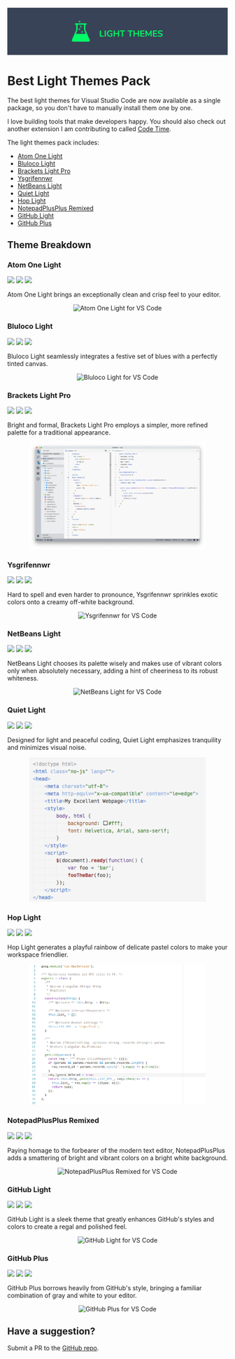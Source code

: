 ![Banner](banner.png)

# Best Light Themes Pack

The best light themes for Visual Studio Code are now available as a single package, so you don't have to manually install them one by one. 

I love building tools that make developers happy. You should also check out another extension I am contributing to called [Code Time](https://marketplace.visualstudio.com/items?itemName=softwaredotcom.swdc-vscode).

The light themes pack includes: 

* [Atom One Light](https://marketplace.visualstudio.com/items?itemName=akamud.vscode-theme-onelight)
* [Bluloco Light](https://marketplace.visualstudio.com/items?itemName=uloco.theme-bluloco-light)
* [Brackets Light Pro](https://marketplace.visualstudio.com/items?itemName=eryouhao.brackets-light-pro)
* [Ysgrifennwr](https://marketplace.visualstudio.com/items?itemName=xaver.theme-ysgrifennwr)
* [NetBeans Light](https://marketplace.visualstudio.com/items?itemName=obrejla.netbeans-light-theme)
* [Quiet Light](https://marketplace.visualstudio.com/items?itemName=onecrayon.theme-quietlight-vsc)
* [Hop Light](https://marketplace.visualstudio.com/items?itemName=bubersson.theme-hop-light)
* [NotepadPlusPlus Remixed](https://marketplace.visualstudio.com/items?itemName=sh4dow.theme-notepadplusplusremixed)
* [GitHub Light](https://marketplace.visualstudio.com/items?itemName=Hyzeta.vscode-theme-github-light)
* [GitHub Plus](https://marketplace.visualstudio.com/items?itemName=thenikso.github-plus-theme)

## Theme Breakdown 

### Atom One Light

[![](https://vsmarketplacebadge.apphb.com/version-short/akamud.vscode-theme-onelight.svg)](https://marketplace.visualstudio.com/items?itemName=akamud.vscode-theme-onelight) 
[![](https://vsmarketplacebadge.apphb.com/installs-short/akamud.vscode-theme-onelight.svg)](https://marketplace.visualstudio.com/items?itemName=akamud.vscode-theme-onelight) 
[![](https://vsmarketplacebadge.apphb.com/rating-short/akamud.vscode-theme-onelight.svg)](https://marketplace.visualstudio.com/items?itemName=akamud.vscode-theme-onelight)

Atom One Light brings an exceptionally clean and crisp feel to your editor. 

<p align="center" style="margin: 0 10%">
  <img src="https://raw.githubusercontent.com/akamud/vscode-theme-onelight/master/screenshots/preview.png" alt="Atom One Light for VS Code" />
</p>

### Bluloco Light

[![](https://vsmarketplacebadge.apphb.com/version-short/uloco.theme-bluloco-light.svg)](https://marketplace.visualstudio.com/items?itemName=uloco.theme-bluloco-light) 
[![](https://vsmarketplacebadge.apphb.com/installs-short/uloco.theme-bluloco-light.svg)](https://marketplace.visualstudio.com/items?itemName=uloco.theme-bluloco-light) 
[![](https://vsmarketplacebadge.apphb.com/rating-short/uloco.theme-bluloco-light.svg)](https://marketplace.visualstudio.com/items?itemName=uloco.theme-bluloco-light)

Bluloco Light seamlessly integrates a festive set of blues with a perfectly tinted canvas. 

<p align="center" style="margin: 0 10%">
  <img src="https://raw.githubusercontent.com/uloco/theme-bluloco-light/master/screenshots/js.png" alt="Bluloco Light for VS Code" />
</p>

### Brackets Light Pro

[![](https://vsmarketplacebadge.apphb.com/version-short/eryouhao.brackets-light-pro.svg)](https://marketplace.visualstudio.com/items?itemName=eryouhao.brackets-light-pro) 
[![](https://vsmarketplacebadge.apphb.com/installs-short/eryouhao.brackets-light-pro.svg)](https://marketplace.visualstudio.com/items?itemName=eryouhao.brackets-light-pro) 
[![](https://vsmarketplacebadge.apphb.com/rating-short/eryouhao.brackets-light-pro.svg)](https://marketplace.visualstudio.com/items?itemName=eryouhao.brackets-light-pro)

Bright and formal, Brackets Light Pro employs a simpler, more refined palette for a traditional appearance. 

<p align="center" style="margin: 0 10%">
  <img src="https://raw.githubusercontent.com/EryouHao/brackets-light-pro/master/static/screenshot.png" alt="Brackets Light Pro for VS Code" />
</p>

### Ysgrifennwr

[![](https://vsmarketplacebadge.apphb.com/version-short/xaver.theme-ysgrifennwr.svg)](https://marketplace.visualstudio.com/items?itemName=xaver.theme-ysgrifennwr) 
[![](https://vsmarketplacebadge.apphb.com/installs-short/xaver.theme-ysgrifennwr.svg)](https://marketplace.visualstudio.com/items?itemName=xaver.theme-ysgrifennwr) 
[![](https://vsmarketplacebadge.apphb.com/rating-short/xaver.theme-ysgrifennwr.svg)](https://marketplace.visualstudio.com/items?itemName=xaver.theme-ysgrifennwr)

Hard to spell and even harder to pronounce, Ysgrifennwr sprinkles exotic colors onto a creamy off-white background.  

<p align="center" style="margin: 0 10%">
  <img src="https://github.com/xaverh/theme-ysgrifennwr/raw/master/screenshot.png" alt="Ysgrifennwr for VS Code" />
</p>

### NetBeans Light

[![](https://vsmarketplacebadge.apphb.com/version-short/obrejla.netbeans-light-theme.svg)](https://marketplace.visualstudio.com/items?itemName=obrejla.netbeans-light-theme) 
[![](https://vsmarketplacebadge.apphb.com/installs-short/obrejla.netbeans-light-theme.svg)](https://marketplace.visualstudio.com/items?itemName=obrejla.netbeans-light-theme) 
[![](https://vsmarketplacebadge.apphb.com/rating-short/obrejla.netbeans-light-theme.svg)](https://marketplace.visualstudio.com/items?itemName=obrejla.netbeans-light-theme)

NetBeans Light chooses its palette wisely and makes use of vibrant colors only when absolutely necessary, adding a hint of cheeriness to its robust whiteness. 

<p align="center" style="margin: 0 10%">
  <img src="https://github.com/obrejla/vscode-netbeans-light-theme/raw/master/images/vscode-netbeans-light-theme.png" alt="NetBeans Light for VS Code" />
</p>

### Quiet Light

[![](https://vsmarketplacebadge.apphb.com/version-short/onecrayon.theme-quietlight-vsc.svg)](https://marketplace.visualstudio.com/items?itemName=onecrayon.theme-quietlight-vsc) 
[![](https://vsmarketplacebadge.apphb.com/installs-short/onecrayon.theme-quietlight-vsc.svg)](https://marketplace.visualstudio.com/items?itemName=onecrayon.theme-quietlight-vsc) 
[![](https://vsmarketplacebadge.apphb.com/rating-short/onecrayon.theme-quietlight-vsc.svg)](https://marketplace.visualstudio.com/items?itemName=onecrayon.theme-quietlight-vsc)

Designed for light and peaceful coding, Quiet Light emphasizes tranquility and minimizes visual noise. 

<p align="center" style="margin: 0 10%">
  <img src="https://github.com/onecrayon/theme-quietlight-vsc/raw/master/images/screenshot.png" alt="Quiet Light for VS Code" />
</p>

### Hop Light

[![](https://vsmarketplacebadge.apphb.com/version-short/bubersson.theme-hop-light.svg)](https://marketplace.visualstudio.com/items?itemName=bubersson.theme-hop-light) 
[![](https://vsmarketplacebadge.apphb.com/installs-short/bubersson.theme-hop-light.svg)](https://marketplace.visualstudio.com/items?itemName=bubersson.theme-hop-light) 
[![](https://vsmarketplacebadge.apphb.com/rating-short/bubersson.theme-hop-light.svg)](https://marketplace.visualstudio.com/items?itemName=bubersson.theme-hop-light)

Hop Light generates a playful rainbow of delicate pastel colors to make your workspace friendlier. 

<p align="center" style="margin: 0 10%">
  <img src="https://raw.githubusercontent.com/bubersson/hop-theme-vscode/master/hop-light.png" alt="Hop Light for VS Code" />
</p>

### NotepadPlusPlus Remixed

[![](https://vsmarketplacebadge.apphb.com/version-short/sh4dow.theme-notepadplusplusremixed.svg)](https://marketplace.visualstudio.com/items?itemName=sh4dow.theme-notepadplusplusremixed) 
[![](https://vsmarketplacebadge.apphb.com/installs-short/sh4dow.theme-notepadplusplusremixed.svg)](https://marketplace.visualstudio.com/items?itemName=sh4dow.theme-notepadplusplusremixed) 
[![](https://vsmarketplacebadge.apphb.com/rating-short/sh4dow.theme-notepadplusplusremixed.svg)](https://marketplace.visualstudio.com/items?itemName=sh4dow.theme-notepadplusplusremixed)

Paying homage to the forbearer of the modern text editor, NotepadPlusPlus adds a smattering of bright and vibrant colors on a bright white background.  

<p align="center" style="margin: 0 10%">
  <img src="https://raw.githubusercontent.com/s-h-a-d-o-w/NotepadPlusPlus-Remixed-Theme/master/screenshot.png" alt="NotepadPlusPlus Remixed for VS Code" />
</p>

### GitHub Light

[![](https://vsmarketplacebadge.apphb.com/version-short/Hyzeta.vscode-theme-github-light.svg)](https://marketplace.visualstudio.com/items?itemName=Hyzeta.vscode-theme-github-light) 
[![](https://vsmarketplacebadge.apphb.com/installs-short/Hyzeta.vscode-theme-github-light.svg)](https://marketplace.visualstudio.com/items?itemName=Hyzeta.vscode-theme-github-light) 
[![](https://vsmarketplacebadge.apphb.com/rating-short/Hyzeta.vscode-theme-github-light.svg)](https://marketplace.visualstudio.com/items?itemName=Hyzeta.vscode-theme-github-light)

GitHub Light is a sleek theme that greatly enhances GitHub's styles and colors to create a regal and polished feel.   

<p align="center" style="margin: 0 10%">
  <img src="https://github.com/Hyzeta/vscode-theme-github-light/raw/master/screenshot/0.png" alt="GitHub Light for VS Code" />
</p>

### GitHub Plus

[![](https://vsmarketplacebadge.apphb.com/version-short/thenikso.github-plus-theme.svg)](https://marketplace.visualstudio.com/items?itemName=thenikso.github-plus-theme) 
[![](https://vsmarketplacebadge.apphb.com/installs-short/thenikso.github-plus-theme.svg)](https://marketplace.visualstudio.com/items?itemName=thenikso.github-plus-theme) 
[![](https://vsmarketplacebadge.apphb.com/rating-short/thenikso.github-plus-theme.svg)](https://marketplace.visualstudio.com/items?itemName=thenikso.github-plus-theme)

GitHub Plus borrows heavily from GitHub's style, bringing a familiar combination of gray and white to your editor. 

<p align="center" style="margin: 0 10%">
  <img src="https://github.com/thenikso/github-plus-theme/raw/master/screenshot.jpg" alt="GitHub Plus for VS Code" />
</p>

## Have a suggestion? 

Submit a PR to the [GitHub repo](https://github.com/geoffstevens8/best-light-themes-pack). 

